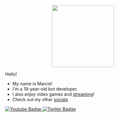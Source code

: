 <div id="header" align="center">
  <img src="https://media.tenor.com/0c728qn5y6cAAAAi/gengar-pokemon.gif" width="200"/>
</div>

Hello!

- My name is Marcie!
- I'm a 19-year-old bot developer.
- I also enjoy video games and [streaming](https://twitch.tv/marciehvo)!
- Check out my other [socials](https://marcie.club/mars)

<div id="badges">
  <a href="https://www.youtube.com/channel/UCisczzgGI-BcYVLDoHhpdGg">
    <img src="https://img.shields.io/badge/YouTube-red?style=for-the-badge&logo=youtube&logoColor=white" alt="Youtube Badge"/>
  </a>
  <a href="https://twitter.com/MarcieHVO">
    <img src="https://img.shields.io/badge/Twitter-blue?style=for-the-badge&logo=twitter&logoColor=white" alt="Twitter Badge"/>
  </a>
</div>
